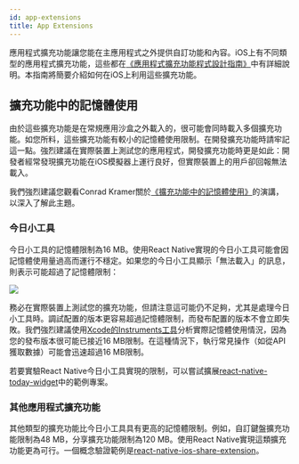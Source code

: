 ```yaml
---
id: app-extensions
title: App Extensions
---
```


應用程式擴充功能讓您能在主應用程式之外提供自訂功能和內容。iOS上有不同類型的應用程式擴充功能，這些都在[《應用程式擴充功能程式設計指南》](https://developer.apple.com/library/content/documentation/General/Conceptual/ExtensibilityPG/index.html#//apple_ref/doc/uid/TP40014214-CH20-SW1)中有詳細說明。本指南將簡要介紹如何在iOS上利用這些擴充功能。

## 擴充功能中的記憶體使用

由於這些擴充功能是在常規應用沙盒之外載入的，很可能會同時載入多個擴充功能。如您所料，這些擴充功能有較小的記憶體使用限制。在開發擴充功能時請牢記這一點。強烈建議在實際裝置上測試您的應用程式，開發擴充功能時更是如此：開發者經常發現擴充功能在iOS模擬器上運行良好，但實際裝置上的用戶卻回報無法載入。

我們強烈建議您觀看Conrad Kramer關於[《擴充功能中的記憶體使用》](https://www.youtube.com/watch?v=GqXMqn6MXrM)的演講，以深入了解此主題。

### 今日小工具

今日小工具的記憶體限制為16 MB。使用React Native實現的今日小工具可能會因記憶體使用量過高而運行不穩定。如果您的今日小工具顯示「無法載入」的訊息，則表示可能超過了記憶體限制：

![](/docs/assets/TodayWidgetUnableToLoad.jpg)

務必在實際裝置上測試您的擴充功能，但請注意這可能仍不足夠，尤其是處理今日小工具時。調試配置的版本更容易超過記憶體限制，而發布配置的版本不會立即失敗。我們強烈建議使用[Xcode的Instruments工具](https://developer.apple.com/library/content/documentation/DeveloperTools/Conceptual/InstrumentsUserGuide/index.html)分析實際記憶體使用情況，因為您的發布版本很可能已接近16 MB限制。在這種情況下，執行常見操作（如從API獲取數據）可能會迅速超過16 MB限制。

若要實驗React Native今日小工具實現的限制，可以嘗試擴展[react-native-today-widget](https://github.com/matejkriz/react-native-today-widget/)中的範例專案。

### 其他應用程式擴充功能

其他類型的擴充功能比今日小工具具有更高的記憶體限制。例如，自訂鍵盤擴充功能限制為48 MB，分享擴充功能限制為120 MB。使用React Native實現這類擴充功能更為可行。一個概念驗證範例是[react-native-ios-share-extension](https://github.com/andrewsardone/react-native-ios-share-extension)。